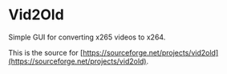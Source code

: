 # Vid2Old
Simple GUI for converting x265 videos to x264.

This is the source for [https://sourceforge.net/projects/vid2old](https://sourceforge.net/projects/vid2old).
